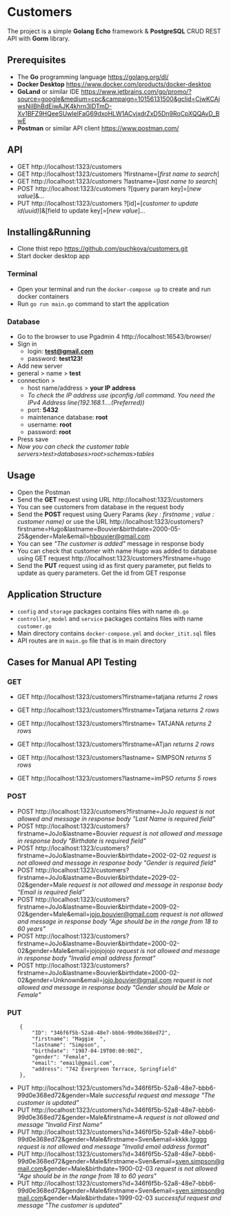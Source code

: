 # Customers
The project is a simple **Golang** **Echo** framework & **PostgreSQL** CRUD REST API with **Gorm** library.

## Prerequisites
- The **Go** programming language https://golang.org/dl/
- **Docker Desktop** https://www.docker.com/products/docker-desktop
- **GoLand** or similar IDE https://www.jetbrains.com/go/promo/?source=google&medium=cpc&campaign=10156131500&gclid=CjwKCAjwsNiIBhBdEiwAJK4khrn3IDTmD-Xv1BFZ9HQeeSUwIeIFaG69dxoHLW1ACvjxdrZxD5Dn9RoCpXQQAvD_BwE
- **Postman** or similar API client https://www.postman.com/

## API
- GET http://localhost:1323/customers 
- GET http://localhost:1323/customers ?firstname=[*first name to search*]
- GET http://localhost:1323/customers ?lastname=[*last name to search*]
- POST http://localhost:1323/customers ?[query param key]=[*new value*]&...
- PUT http://localhost:1323/customers ?[id]=[*customer to update id(uuid)*]&[field to update key]=[*new value*]...

## Installing&Running
- Clone thist repo https://github.com/puchkova/customers.git
- Start docker desktop app

### Terminal
- Open your terminal and run the `docker-compose up` to create and run docker containers
- Run `go run main.go` command to start the application

### Database
- Go to the browser to use Pgadmin 4 http://localhost:16543/browser/
- Sign in 
	 - login: **test@gmail.com**
	 - password: **test123!**
- Add new server 
- general > name > **test**
- connection > 
	 - host name/address > **your IP address** 
	 - *To check the IP address use ipconfig /all command. You need the IPv4 Address line(192.168.1....(Preferred))*
	 - port: **5432** 
	 - maintenance database: **root**
	 - username: **root**
	 - password: **root**
- Press save
- *Now you can check the customer table servers>test>databases>root>schemas>tables*

## Usage
- Open the Postman
- Send the **GET** request using URL http://localhost:1323/customers
- You can see customers from database in the request body
- Send the **POST** request using Query Params *(key : firstname ; value : customer name)* 
or use the URL http://localhost:1323/customers?firstname=Hugo&lastname=Bouvier&birthdate=2000-05-25&gender=Male&email=hbouvier@gmail.com 
- You can see *"The customer is added"* message in response body 
- You can check that customer with name Hugo was added to database using GET request http://localhost:1323/customers?firstname=hugo
- Send the **PUT** request using id as first query parameter, put fields to update as query parameters. Get the id from GET response

## Application Structure
- `config` and `storage` packages contains files with name `db.go`
- `controller`, `model` and `service` packages contains files with name `customer.go`
- Main directory contains `docker-compose.yml` and `docker_itit.sql` files
- API routes are in `main.go` file that is in main directory

## Cases for Manual API Testing
### GET
- GET http://localhost:1323/customers?firstname=tatjana *returns 2 rows*
- GET http://localhost:1323/customers?firstname=Tatjana *returns 2 rows*
- GET http://localhost:1323/customers?firstname=  TATJANA *returns 2 rows*
- GET http://localhost:1323/customers?firstname=ATjan *returns 2 rows*

- GET http://localhost:1323/customers?lastname=  SIMPSON  *returns 5 rows* 
- GET http://localhost:1323/customers?lastname=imPSO  *returns 5 rows*

### POST
- POST http://localhost:1323/customers?firstname=JoJo *request is not allowed and message in response body "Last Name is required field"*
- POST http://localhost:1323/customers?firstname=JoJo&lastname=Bouvier *request is not allowed and message in response body "Birthdate is required field"*
- POST http://localhost:1323/customers?firstname=JoJo&lastname=Bouvier&birthdate=2002-02-02 *request is not allowed and message in response body "Gender is required field"*
- POST http://localhost:1323/customers?firstname=JoJo&lastname=Bouvier&birthdate=2029-02-02&gender=Male *request is not allowed and message in response body "Email is required field"*
- POST http://localhost:1323/customers?firstname=JoJo&lastname=Bouvier&birthdate=2009-02-02&gender=Male&email=jojo.bouvier@gmail.com *request is not allowed and message in response body "Age should be in the range from 18 to 60 years"*
- POST http://localhost:1323/customers?firstname=JoJo&lastname=Bouvier&birthdate=2000-02-02&gender=Male&email=jojojojojo *request is not allowed and message in response body "Invalid email address format"*
- POST http://localhost:1323/customers?firstname=JoJo&lastname=Bouvier&birthdate=2000-02-02&gender=Unknown&email=jojo.bouvier@gmail.com *request is not allowed and message in response body "Gender should be Male or Female"*

### PUT
        {
            "ID": "346f6f5b-52a8-48e7-bbb6-99d0e368ed72",
            "firstname": "Maggie  ",
            "lastname": "Simpson",
            "birthdate": "1987-04-19T00:00:00Z",
            "gender": "Female",
            "email": "email@gmail.com",
            "address": "742 Evergreen Terrace, Springfield"
        },

- PUT http://localhost:1323/customers?id=346f6f5b-52a8-48e7-bbb6-99d0e368ed72&gender=Male *successful request and message "The customer is updated"*
- PUT http://localhost:1323/customers?id=346f6f5b-52a8-48e7-bbb6-99d0e368ed72&gender=Male&firstname=A *request is not allowed and message "Invalid First Name"*
- PUT http://localhost:1323/customers?id=346f6f5b-52a8-48e7-bbb6-99d0e368ed72&gender=Male&firstname=Sven&email=kkkk.lgggg *request is not allowed and message "Invalid email address format"*
- PUT http://localhost:1323/customers?id=346f6f5b-52a8-48e7-bbb6-99d0e368ed72&gender=Male&firstname=Sven&email=sven.simpson@gmail.com&gender=Male&birthdate=1900-02-03 *request is not allowed "Age should be in the range from 18 to 60 years"*
- PUT http://localhost:1323/customers?id=346f6f5b-52a8-48e7-bbb6-99d0e368ed72&gender=Male&firstname=Sven&email=sven.simpson@gmail.com&gender=Male&birthdate=1999-02-03 *successful request and message "The customer is updated"*



